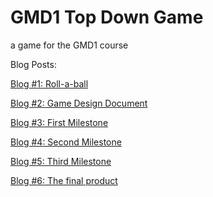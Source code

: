 # GMD1 Top Down Game
 a game for the GMD1 course

Blog Posts:

[Blog #1: Roll-a-ball](Blog%20posts/Blog%20%231%20Roll-a-ball.md)

[Blog #2: Game Design Document](Blog%20posts/Blog%20%232%20Game%20Design%20Document.md)

[Blog #3: First Milestone](Blog%20posts/Blog%20%233%20First%20Milestone.md)

[Blog #4: Second Milestone](Blog%20posts/Blog%20%234%20Second%20Milestone.md)

[Blog #5: Third Milestone](Blog%20posts/Blog%20%235%20Third%20Milestone.md)

[Blog #6: The final product](Blog%20posts/Blog%20%236%20The%20final%20product.md)
